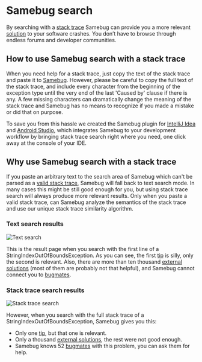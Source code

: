 # Samebug search

By searching with a [stack trace](/docs/stack-trace) Samebug can provide you a more relevant [solution](/docs/solution)
to your software crashes. You don’t have to browse through endless forums and developer communities.

## How to use Samebug search with a stack trace

When you need help for a stack trace, just copy the text of the stack trace and paste it to [Samebug](https://samebug.io/search).
However, please be careful to copy the full text of the stack trace, and include every character
from the beginning of the exception type until the very end of the last 'Caused by' clause if there is any. A few
missing characters can dramatically change the meaning of the stack trace and Samebug has no means to recognize
if you made a mistake or did that on purpose.

To save you from this hassle we created the Samebug plugin for
[IntelliJ Idea](/docs/integration/intellij-idea/install) and
[Android Studio](/docs/integration/android-studio/install),
which integrates Samebug to your development workflow by bringing stack trace search right where you need,
one click away at the console of your IDE.

## Why use Samebug search with a stack trace

If you paste an arbitrary text to the search area of Samebug which can't be parsed as a [valid stack trace](/docs/stack-trace),
Samebug will fall back to text search mode. In many cases this might be still good enough for you, but
using stack trace search will always produce more relevant results. Only when you paste a valid stack trace,
can Samebug analyze the semantics of the stack trace and use our unique stack trace similarity algorithm.

### Text search results

![](https://samebug.io/static/images/docs/text-search.png "Text search")

This is the result page when you search with the first line of a StringIndexOutOfBoundsException. As you can see, the first [tip](/docs/solution)
is silly, only the second is relevant. Also, there are more than ten thousand [external solutions](/docs/solution) (most of them are probably
not that helpful), and Samebug cannot connect you to [bugmates](/docs/bugmate).

### Stack trace search results

![](https://samebug.io/static/images/docs/stack-trace-search.png "Stack trace search")

However, when you search with the full stack trace of a StringIndexOutOfBoundsException, Samebug gives you this:

- Only one [tip](/docs/solution), but that one is relevant.
- Only a thousand [external solutions](/docs/solution), the rest were not good enough.
- Samebug knows 52 [bugmates](/docs/bugmate) with this problem, you can ask them for help.

